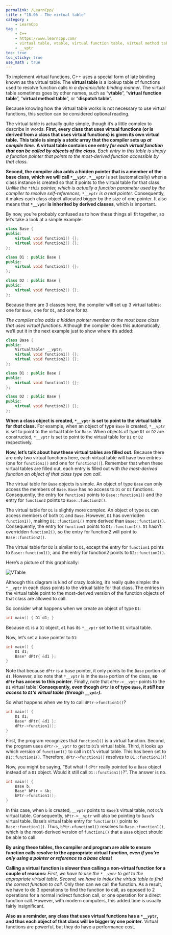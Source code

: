 ```yaml
---
permalink: /LearnCpp/
title : "18.06 — The virtual table"
category :
    - LearnCpp
tag : 
    - C++
    - https://www.learncpp.com/
    - virtual table, vtable, virtual function table, virtual method table, dispatch table
    - __vptr
toc: true  
toc_sticky: true 
use_math : true
---
```



To implement virtual functions, C++ uses a special form of late binding known as the virtual table. The **virtual table** is a lookup table of functions used to resolve function calls *in a dynamic/late binding manner*. The virtual table sometimes goes by other names, such as “**vtable**”, “**virtual function table**”, “**virtual method table**”, or “**dispatch table**”.

Because knowing how the virtual table works is not necessary to use virtual functions, this section can be considered optional reading.

The virtual table is actually quite simple, though it’s a little complex to describe in words. **First, every class that uses virtual functions (or is derived from a class that uses virtual functions) is given its own virtual table.** **This table is simply a *static* array that the compiler sets up *at compile time*.** **A virtual table contains one entry *for each virtual function that can be called by objects of the class*.** *Each entry in this table is simply a function pointer that points to the most-derived function accessible by that class.*

**Second, the compiler also adds a hidden pointer that is a member of the base class, which we will call `*__vptr`.** **`*__vptr`** is set (automatically) when a class instance is created so that it points to the virtual table for that class. *Unlike the `*this` pointer, which is actually a function parameter used by the compiler to resolve self-references, `*__vptr` is a real pointer.* Consequently, it makes each class object allocated bigger by the size of one pointer. It also means that **`*__vptr` is inherited by derived classes**, which is important.

By now, you’re probably confused as to how these things all fit together, so let’s take a look at a simple example:

```c++
class Base {
public:
    virtual void function1() {};
    virtual void function2() {};
};

class D1 : public Base {
public:
    virtual void function1() {};
};

class D2 : public Base {
public:
    virtual void function2() {};
};
```

Because there are 3 classes here, the compiler will set up 3 virtual tables: one for `Base`, one for `D1`, and one for `D2`.

*The compiler also adds a hidden pointer member to the most base class that uses virtual functions.* Although the compiler does this automatically, we’ll put it in the next example just to show where it’s added:

```c++
class Base {
public:
    VirtualTable* __vptr;
    virtual void function1() {};
    virtual void function2() {};
};

class D1 : public Base {
public:
    virtual void function1() {};
};

class D2 : public Base {
public:
    virtual void function2() {};
};
```

**When a class object is created, `*__vptr` is set to point to the virtual table for *that* class.** For example, when an object of type `Base` is created, `*__vptr` is set to point to the virtual table for `Base`. When objects of type `D1` or `D2` are constructed, `*__vptr` is set to point to the virtual table for `D1` or `D2` respectively.

**Now, let’s talk about how these virtual tables are filled out.** Because there are only two virtual functions here, each virtual table will have two entries (one for `function1()` and one for `function2()`). Remember that when these virtual tables are filled out, each entry is filled out with *the most-derived function an object of that class type can call*.

The virtual table for `Base` objects is simple. An object of type `Base` can only access the members of `Base`. `Base` has no access to `D1` or `D2` functions. Consequently, the entry for `function1` points to `Base::function1()` and the entry for `function2` points to `Base::function2()`.

The virtual table for `D1` is slightly more complex. An object of type `D1` can access members of both `D1` and `Base`. However, `D1` has overridden `function1()`, making `D1::function1()` more derived than `Base::function1()`. Consequently, the entry for `function1` points to `D1::function1()`. `D1` hasn’t overridden `function2()`, so the entry for function2 will point to `Base::function2()`.

The virtual table for `D2` is similar to `D1`, except the entry for `function1` points to `Base::function1()`, and the entry for function2 points to `D2::function2()`.

Here’s a picture of this graphically:

![VTable](https://www.learncpp.com/images/CppTutorial/Section12/VTable.gif)

Although this diagram is kind of crazy looking, it’s really quite simple: the `*__vptr` in each class points to the virtual table for that class. The entries in the virtual table point to the most-derived version of the function objects of that class are allowed to call.

So consider what happens when we create an object of type `D1`:

```c++
int main() { D1 d1; }
```

Because `d1` is a `D1` object, `d1` has its `*__vptr` set to the `D1` virtual table.

Now, let’s set a base pointer to `D1`:

```c++
int main() {
    D1 d1;
    Base* dPtr{ &d1 };
}
```

Note that because `dPtr` is a base pointer, it only points to the `Base` portion of `d1`. However, also note that `*__vptr` is in the `Base` portion of the class, **so `dPtr` has access to this pointer**. Finally, note that `dPtr->__vptr` points to the `D1` virtual table! **Consequently, even though `dPtr` is of type `Base`, *it still has access to `D1`’s virtual table (through `__vptr`)*.**

So what happens when we try to call `dPtr->function1()`?

```c++
int main() {
    D1 d1;
    Base* dPtr{ &d1 };
    dPtr->function1();
}
```

First, the program recognizes that `function1()` is a virtual function. Second, the program uses `dPtr->__vptr` to get to `D1`’s virtual table. Third, it looks up which version of `function1()` to call in `D1`’s virtual table. This has been set to `D1::function1()`. Therefore, `dPtr->function1()` resolves to `D1::function1()`!

Now, you might be saying, “But what if `dPtr` really pointed to a `Base` object instead of a `D1` object. Would it still call `D1::function1()`?”. The answer is no.

```c++
int main() {
    Base b;
    Base* bPtr = &b;
    bPtr->function1();
}
```

In this case, when `b` is created, `__vptr` points to `Base`’s virtual table, not `D1`’s virtual table. Consequently, `bPtr->__vptr` will also be pointing to `Base`’s virtual table. Base’s virtual table entry for `function1()` points to `Base::function1()`. Thus, `bPtr->function1()` resolves to `Base::function1()`, which is the most-derived version of `function1()` that a `Base` object should be able to call.

**By using these tables, the compiler and program are able to ensure function calls resolve to the appropriate virtual function, *even if you’re only using a pointer or reference to a base class*!**

**Calling a virtual function is slower than calling a non-virtual function for a couple of reasons:** *First, we have to use the `*__vptr` to get to the appropriate virtual table.* *Second, we have to index the virtual table to find the correct function to call.* Only then can we call the function. As a result, we have to do 3 operations to find the function to call, as opposed to 2 operations for a normal indirect function call, or one operation for a direct function call. However, with modern computers, this added time is usually fairly insignificant.

**Also as a reminder, any class that uses virtual functions has a `*__vptr`, and thus each object of that class will be bigger by one pointer.** Virtual functions are powerful, but they do have a performance cost.
